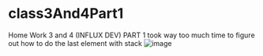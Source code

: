# class3And4Part1
Home Work 3 and 4 (INFLUX DEV) PART 1
took way too much time to figure out how to do the last element with stack
![image](https://github.com/icanfixu/class3And4Part1/assets/117638637/e88e8926-c7c1-4c0d-92b9-f54d0f2f39e0)

